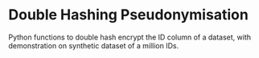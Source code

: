 # Double Hashing Pseudonymisation

Python functions to double hash encrypt the ID column of a dataset, with demonstration on synthetic dataset of a million IDs.